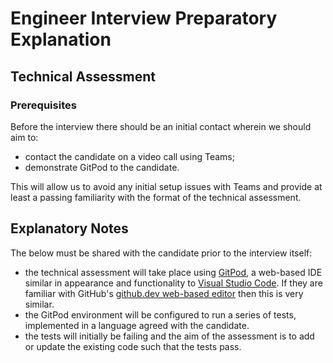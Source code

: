 # Engineer Interview Preparatory Explanation

## Technical Assessment

### Prerequisites

Before the interview there should be an initial contact wherein we should aim
to:

- contact the candidate on a video call using Teams;
- demonstrate GitPod to the candidate.

This will allow us to avoid any initial setup issues with Teams and provide at
least a passing familiarity with the format of the technical assessment.

## Explanatory Notes

The below must be shared with the candidate prior to the interview itself:

- the technical assessment will take place using
  [GitPod](https://www.gitpod.io/), a web-based IDE similar in appearance and
  functionality to [Visual Studio Code](https://code.visualstudio.com/). If they
  are familiar with GitHub's
  [github.dev web-based editor](https://docs.github.com/en/codespaces/the-githubdev-web-based-editor)
  then this is very similar.
- the GitPod environment will be configured to run a series of tests,
  implemented in a language agreed with the candidate.
- the tests will initially be failing and the aim of the assessment is to add or
  update the existing code such that the tests pass.
